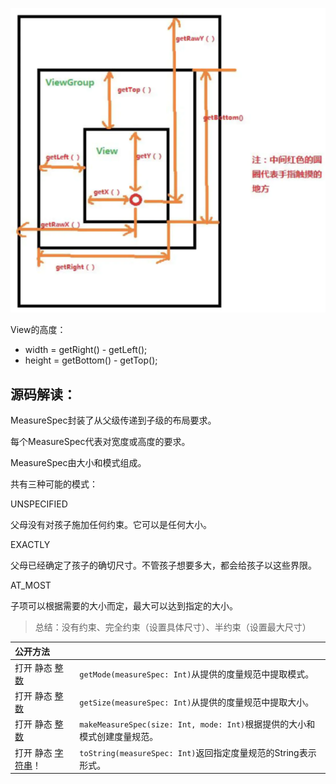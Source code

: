 



![image-20200615154520099](自定义view/image-20200615154520099.png)



View的高度：

- width = getRight() - getLeft();
- height = getBottom() - getTop();



## 源码解读：

MeasureSpec封装了从父级传递到子级的布局要求。

每个MeasureSpec代表对宽度或高度的要求。

MeasureSpec由大小和模式组成。

共有三种可能的模式：

UNSPECIFIED

父母没有对孩子施加任何约束。它可以是任何大小。

EXACTLY

父母已经确定了孩子的确切尺寸。不管孩子想要多大，都会给孩子以这些界限。

AT_MOST

子项可以根据需要的大小而定，最大可以达到指定的大小。

> 总结：没有约束、完全约束（设置具体尺寸）、半约束（设置最大尺寸）



| 公开方法                                                     |                                                              |
| :----------------------------------------------------------- | ------------------------------------------------------------ |
| 打开 静态 [整数](https://kotlinlang.org/api/latest/jvm/stdlib/kotlin/-int/index.html) | `getMode(measureSpec: Int)`从提供的度量规范中提取模式。      |
| 打开 静态 [整数](https://kotlinlang.org/api/latest/jvm/stdlib/kotlin/-int/index.html) | `getSize(measureSpec: Int)`从提供的度量规范中提取大小。      |
| 打开 静态 [整数](https://kotlinlang.org/api/latest/jvm/stdlib/kotlin/-int/index.html) | `makeMeasureSpec(size: Int, mode: Int)`根据提供的大小和模式创建度量规范。 |
| 打开 静态 [字符串](https://kotlinlang.org/api/latest/jvm/stdlib/kotlin/-string/index.html)！ | `toString(measureSpec: Int)`返回指定度量规范的String表示形式。 |











































































































































